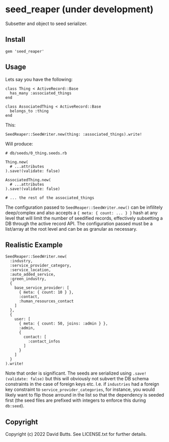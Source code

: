 # seed_reaper (under development)

Subsetter and object to seed serializer.

## Install

`gem 'seed_reaper'`

## Usage

Lets say you have the following:

```
class Thing < ActiveRecord::Base
  has_many :associated_things
end

class AssociatedThing < ActiveRecord::Base
  belongs_to :thing
end
```

This:

`SeedReaper::SeedWriter.new(thing: :associated_things).write!`

Will produce:

```
# db/seeds/0_thing.seeds.rb

Thing.new(
  # ...attributes
).save!(validate: false)

AssociatedThing.new(
  # ...attributes
).save!(validate: false)

# ... the rest of the associated_things
```

The configuration passed to `SeedReaper::SeedWriter.new()` can be infilitely deep/complex and also accepts a `{ meta: { count: ... } }` hash at any level that will limit the number of seedified records, effectively subsetting a DB through the active record API. The configuration passed must be a list/array at the root level and can be as granular as necessary.

## Realistic Example

```
SeedReaper::SeedWriter.new(
  :industry,
  :service_provider_category,
  :service_location,
  :auto_added_service,
  :green_industry,
  {
    base_service_provider: [
      { meta: { count: 10 } },
      :contact,
      :human_resources_contact
    ]
  },
  {
    user: [
      { meta: { count: 50, joins: :admin } },
      :admin,
      {
        contact: [
          :contact_infos
        ]
      }
    ]
  }
).write!
```

Note that order is significant. The seeds are serialized using `.save!(validate: false)` but this will obviously not subvert the DB schema constraints in the case of foreign keys etc. I.e. if `industries` had a foreign key constraint to `service_provider_categories`, for instance, you would likely want to flip those arround in the list so that the dependency is seeded first (the seed files are prefixed with integers to enforce this during `db:seed`).

## Copyright

Copyright (c) 2022 David Butts. See LICENSE.txt for
further details.
